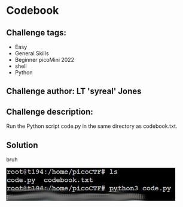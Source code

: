 # Codebook
## Challenge tags:
- Easy
- General Skills
- Beginner picoMini 2022
- shell
- Python

## Challenge author: LT 'syreal' Jones
## Challenge description:
Run the Python script code.py in the same directory as codebook.txt.

## Solution
bruh

![image missing?](./content/Codebook.jpg)
